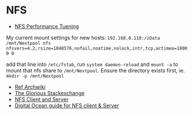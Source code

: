 # NFS

- [NFS Performance Tuening](./nfs_performance.md)

My current mount settings for new hosts: `192.168.0.118:/zData /mnt/Nextpool nfs nfsvers=4.2,rsize=1048576,nofail,noatime,nolock,intr,tcp,actimeo=1800 0 0`

add that line into `/etc/fstab`, run `system daemon-reload` and `mount -a` to mount that nfs share to `/mnt/Nextpool`. Ensure the directory exists first, ie. `mkdir -p /mnt/Nextpool`
  
- [Ref Archwiki](https://wiki.archlinux.org/title/fstab#Automount_with_systemd)
- [The Glorious Stackexchange](https://unix.stackexchange.com/questions/654952/consistent-auto-mount-of-external-hard-drive)
- [NFS Client and Server](./NFS-Client-and-Server.md)
- [Digital Ocean guide for NFS client & Server](https://www.digitalocean.com/community/tutorials/how-to-set-up-an-nfs-mount-on-ubuntu-20-04)